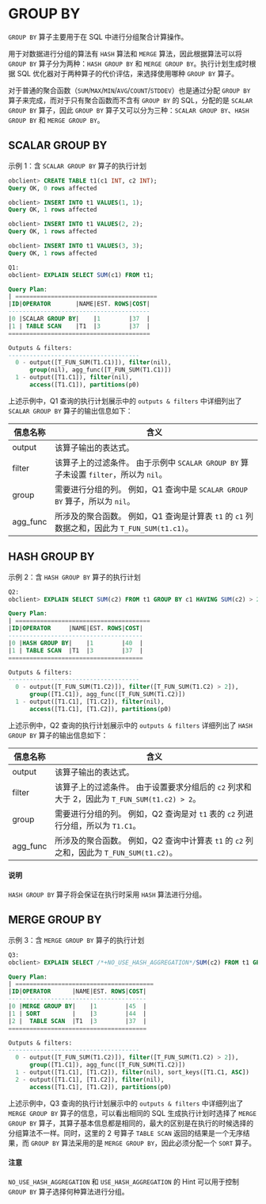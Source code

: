 # GROUP BY

`GROUP BY` 算子主要用于在 SQL 中进行分组聚合计算操作。

用于对数据进行分组的算法有 `HASH` 算法和 `MERGE` 算法，因此根据算法可以将 `GROUP BY` 算子分为两种：`HASH GROUP BY` 和 `MERGE GROUP BY`。执行计划生成时根据 SQL 优化器对于两种算子的代价评估，来选择使用哪种 `GROUP BY` 算子。

对于普通的聚合函数（`SUM`/`MAX`/`MIN`/`AVG`/`COUNT`/`STDDEV`）也是通过分配 `GROUP BY` 算子来完成，而对于只有聚合函数而不含有 `GROUP BY` 的 SQL，分配的是 `SCALAR GROUP BY` 算子，因此 `GROUP BY` 算子又可以分为三种：`SCALAR GROUP BY`、`HASH GROUP BY` 和 `MERGE GROUP BY`。

## SCALAR GROUP BY

示例 1：含 `SCALAR GROUP BY` 算子的执行计划

```sql
obclient> CREATE TABLE t1(c1 INT, c2 INT);
Query OK, 0 rows affected

obclient> INSERT INTO t1 VALUES(1, 1);
Query OK, 1 rows affected

obclient> INSERT INTO t1 VALUES(2, 2);
Query OK, 1 rows affected

obclient> INSERT INTO t1 VALUES(3, 3);
Query OK, 1 rows affected

Q1:
obclient> EXPLAIN SELECT SUM(c1) FROM t1;

Query Plan:
| ========================================
|ID|OPERATOR       |NAME|EST. ROWS|COST|
----------------------------------------
|0 |SCALAR GROUP BY|    |1        |37  |
|1 | TABLE SCAN    |T1  |3        |37  |
========================================

Outputs & filters:
-------------------------------------
  0 - output([T_FUN_SUM(T1.C1)]), filter(nil),
      group(nil), agg_func([T_FUN_SUM(T1.C1)])
  1 - output([T1.C1]), filter(nil),
      access([T1.C1]), partitions(p0)
```

上述示例中，Q1 查询的执行计划展示中的 `outputs & filters` 中详细列出了 `SCALAR GROUP BY` 算子的输出信息如下：

| **信息名称** |                                      **含义**                                |
|----------|----------------------------------------------------------------------------------|
| output   | 该算子输出的表达式。                                                                  |
| filter   | 该算子上的过滤条件。 由于示例中 `SCALAR GROUP BY` 算子未设置 `filter`，所以为 `nil`。     |
| group    | 需要进行分组的列。 例如，Q1 查询中是 `SCALAR GROUP BY` 算子，所以为 `nil`。             |
| agg_func | 所涉及的聚合函数。 例如，Q1 查询是计算表 `t1` 的 `c1` 列数据之和，因此为 `T_FUN_SUM(t1.c1)`。 |

## HASH GROUP BY

示例 2：含 `HASH GROUP BY` 算子的执行计划

```sql
Q2:
obclient> EXPLAIN SELECT SUM(c2) FROM t1 GROUP BY c1 HAVING SUM(c2) > 2;

Query Plan:
| ======================================
|ID|OPERATOR     |NAME|EST. ROWS|COST|
--------------------------------------
|0 |HASH GROUP BY|    |1        |40  |
|1 | TABLE SCAN  |T1  |3        |37  |
======================================

Outputs & filters:
-------------------------------------
  0 - output([T_FUN_SUM(T1.C2)]), filter([T_FUN_SUM(T1.C2) > 2]),
      group([T1.C1]), agg_func([T_FUN_SUM(T1.C2)])
  1 - output([T1.C1], [T1.C2]), filter(nil),
      access([T1.C1], [T1.C2]), partitions(p0)
```

上述示例中，Q2 查询的执行计划展示中的 `outputs & filters` 详细列出了 `HASH GROUP BY` 算子的输出信息如下：

| **信息名称** |                                     **含义**                               |
|----------|--------------------------------------------------------------------------------|
| output   | 该算子输出的表达式。                                                                     |
| filter   | 该算子上的过滤条件。 由于设置要求分组后的 `c2` 列求和大于 2，因此为 `T_FUN_SUM(t1.c2) > 2`。 |
| group    | 需要进行分组的列。 例如，Q2 查询是对 `t1` 表的 `c2` 列进行分组，所以为 `T1.C1`。              |
| agg_func | 所涉及的聚合函数。 例如，Q2 查询中计算表 `t1` 的 `c2` 列之和，因此为 `T_FUN_SUM(t1.c2)`。 |

  <main id="notice" type='explain'>
    <h4>说明</h4>
    <p><code>HASH GROUP BY</code> 算子将会保证在执行时采用 <code>HASH</code> 算法进行分组。</p>
  </main>

## MERGE GROUP BY

示例 3：含 `MERGE GROUP BY` 算子的执行计划

```sql
Q3:
obclient> EXPLAIN SELECT /*+NO_USE_HASH_AGGREGATION*/SUM(c2) FROM t1 GROUP BY c1 HAVING SUM(c2) > 2;

Query Plan:
| =======================================
|ID|OPERATOR      |NAME|EST. ROWS|COST|
---------------------------------------
|0 |MERGE GROUP BY|    |1        |45  |
|1 | SORT         |    |3        |44  |
|2 |  TABLE SCAN  |T1  |3        |37  |
=======================================

Outputs & filters:
-------------------------------------
  0 - output([T_FUN_SUM(T1.C2)]), filter([T_FUN_SUM(T1.C2) > 2]),
      group([T1.C1]), agg_func([T_FUN_SUM(T1.C2)])
  1 - output([T1.C1], [T1.C2]), filter(nil), sort_keys([T1.C1, ASC])
  2 - output([T1.C1], [T1.C2]), filter(nil),
      access([T1.C1], [T1.C2]), partitions(p0)
```

上述示例中，Q3 查询的执行计划展示中的 `outputs & filters` 中详细列出了 `MERGE GROUP BY` 算子的信息，可以看出相同的 SQL 生成执行计划时选择了 `MERGE GROUP BY` 算子，其算子基本信息都是相同的，最大的区别是在执行的时候选择的分组算法不一样。同时，这里的 2 号算子 `TABLE SCAN` 返回的结果是一个无序结果，而 `GROUP BY` 算法采用的是 `MERGE GROUP BY`，因此必须分配一个 `SORT` 算子。

  <main id="notice" type='notice'>
    <h4>注意</h4>
    <p><code>NO_USE_HASH_AGGREGATION</code> 和 <code>USE_HASH_AGGREGATION</code> 的 Hint 可以用于控制 <code>GROUP BY</code> 算子选择何种算法进行分组。</p>
  </main>
